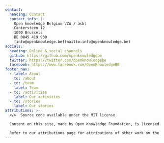 ```yaml
---
contact:
  heading: Contact
  contact_info: |-
    Open knowledge Belgium VZW / asbl  
    Cantersteen 12  
    1000 Brussels  
    BE 0845 419 930  
    [info@openknowledge.be](mailto:info@openknowledge.be)
socials:
  heading: Online & social channels
  github: https://github.com/openknowledgebe
  twitter: https://twitter.com/openknowledgebe
  facebook: https://www.facebook.com/OpenKnowledgeBE
footer_nav:
  - label: About
    to: /about
  - to: /team
    label: Team
  - to: /activities
    label: Our activities
  - to: /stories
    label: Our stories
attributions: >-
  </>  Source code available under the MIT license.

  Content on this site, made by Open Knowledge Foundation, is licensed under a Creative Commons Attribution 4.0 International License.

  Refer to our attributions page for attributions of other work on the site.
---
```

